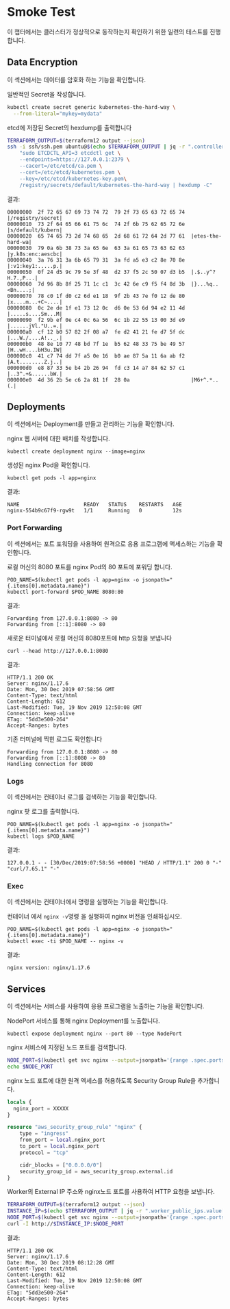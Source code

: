 # Smoke Test

이 챕터에서는 클러스터가 정상적으로 동작하는지 확인하기 위한 일련의 테스트를 진행합니다.

## Data Encryption

이 섹션에서는 데이터를 암호화 하는 기능을 확인합니다.

일반적인 Secret을 작성합니다.

```bash
kubectl create secret generic kubernetes-the-hard-way \
  --from-literal="mykey=mydata"
```

etcd에 저장된 Secret의 hexdump를 출력합니다

```bash
TERRAFORM_OUTPUT=$(terraform12 output --json)
ssh -i ssh/ssh.pem ubuntu@$(echo $TERRAFORM_OUTPUT | jq -r ".controller_public_ips.value[0]") \
    "sudo ETCDCTL_API=3 etcdctl get \
    --endpoints=https://127.0.0.1:2379 \
    --cacert=/etc/etcd/ca.pem \
    --cert=/etc/etcd/kubernetes.pem \
    --key=/etc/etcd/kubernetes-key.pem\
    /registry/secrets/default/kubernetes-the-hard-way | hexdump -C"
```

결과:

```
00000000  2f 72 65 67 69 73 74 72  79 2f 73 65 63 72 65 74  |/registry/secret|
00000010  73 2f 64 65 66 61 75 6c  74 2f 6b 75 62 65 72 6e  |s/default/kubern|
00000020  65 74 65 73 2d 74 68 65  2d 68 61 72 64 2d 77 61  |etes-the-hard-wa|
00000030  79 0a 6b 38 73 3a 65 6e  63 3a 61 65 73 63 62 63  |y.k8s:enc:aescbc|
00000040  3a 76 31 3a 6b 65 79 31  3a fd a5 e3 c2 8e 70 8e  |:v1:key1:.....p.|
00000050  0f 24 d5 9c 79 5e 3f 48  d2 37 f5 2c 50 07 d3 b5  |.$..y^?H.7.,P...|
00000060  7d 96 8b 8f 25 71 1c c1  3c 42 6e c9 f5 f4 8d 3b  |}...%q..<Bn....;|
00000070  78 c0 1f d0 c2 6d e1 18  9f 2b 43 7e f0 12 de 80  |x....m...+C~....|
00000080  0c 2e de 1f e1 73 12 0c  d6 0e 53 6d 94 e2 11 4d  |.....s....Sm...M|
00000090  f2 9b ef 0e c4 0c 6a 56  6c 1b 22 55 13 00 3d e9  |......jVl."U..=.|
000000a0  cf 12 b0 57 82 2f 08 a7  fe d2 41 21 fe d7 5f dc  |...W./....A!.._.|
000000b0  48 8e 10 77 48 bd 7f 1e  b5 62 48 33 75 be 49 57  |H..wH....bH3u.IW|
000000c0  41 c7 74 dd 7f a5 0e 16  b0 ae 87 5a 11 6a ab f2  |A.t........Z.j..|
000000d0  e8 87 33 5e b4 2b 26 94  fd c3 14 a7 84 62 57 c1  |..3^.+&......bW.|
000000e0  4d 36 2b 5e c6 2a 81 1f  28 0a                    |M6+^.*..(.|
```

## Deployments

이 섹션에서는 Deployment를 만들고 관리하는 기능을 확인합니다.

nginx 웹 서버에 대한 배치를 작성합니다.

```
kubectl create deployment nginx --image=nginx
```

생성된 nginx Pod을 확인합니다.

```
kubectl get pods -l app=nginx
```

결과:

```
NAME                     READY   STATUS    RESTARTS   AGE
nginx-554b9c67f9-rgw9t   1/1     Running   0          12s
```

### Port Forwarding

이 섹션에서는 포트 포워딩을 사용하여 원격으로 응용 프로그램에 액세스하는 기능을 확인합니다.

로컬 머신의 8080 포트를 nginx Pod의 80 포트에 포워딩 합니다.

```
POD_NAME=$(kubectl get pods -l app=nginx -o jsonpath="{.items[0].metadata.name}")
kubectl port-forward $POD_NAME 8080:80
```

결과:

```
Forwarding from 127.0.0.1:8080 -> 80
Forwarding from [::1]:8080 -> 80
```

새로운 터미널에서 로컬 머신의 8080포트에 http 요청을 보냅니다

```
curl --head http://127.0.0.1:8080
```

결과:

```
HTTP/1.1 200 OK
Server: nginx/1.17.6
Date: Mon, 30 Dec 2019 07:58:56 GMT
Content-Type: text/html
Content-Length: 612
Last-Modified: Tue, 19 Nov 2019 12:50:08 GMT
Connection: keep-alive
ETag: "5dd3e500-264"
Accept-Ranges: bytes
```

기존 터미널에 찍힌 로그도 확인합니다

```
Forwarding from 127.0.0.1:8080 -> 80
Forwarding from [::1]:8080 -> 80
Handling connection for 8080
```

### Logs

이 섹션에서는 컨테이너 로그를 검색하는 기능을 확인합니다.

nginx 팟 로그를 출력합니다.

```
POD_NAME=$(kubectl get pods -l app=nginx -o jsonpath="{.items[0].metadata.name}")
kubectl logs $POD_NAME
```

결과:

```
127.0.0.1 - - [30/Dec/2019:07:58:56 +0000] "HEAD / HTTP/1.1" 200 0 "-" "curl/7.65.1" "-"
```

### Exec

이 섹션에서는 컨테이너에서 명령을 실행하는 기능을 확인합니다.

컨테이너 에서 `nginx -v`명령 을 실행하여 nginx 버전을 인쇄하십시오.

```
POD_NAME=$(kubectl get pods -l app=nginx -o jsonpath="{.items[0].metadata.name}")
kubectl exec -ti $POD_NAME -- nginx -v
```

결과:

```
nginx version: nginx/1.17.6
```

## Services

이 섹션에서는 서비스를 사용하여 응용 프로그램을 노출하는 기능을 확인합니다.

NodePort 서비스를 통해 nginx Deployment를 노출합니다.

```
kubectl expose deployment nginx --port 80 --type NodePort
```

nginx 서비스에 지정된 노드 포트를 검색합니다.

```bash
NODE_PORT=$(kubectl get svc nginx --output=jsonpath='{range .spec.ports[0]}{.nodePort}')
echo $NODE_PORT
```

nginx 노드 포트에 대한 원격 엑세스를 허용하도록 Security Group Rule을 추가합니다.

```terraform
locals {
  nginx_port = XXXXX
}

resource "aws_security_group_rule" "nginx" {
    type = "ingress"
    from_port = local.nginx_port
    to_port = local.nginx_port
    protocol = "tcp"

    cidr_blocks = ["0.0.0.0/0"]
    security_group_id = aws_security_group.external.id
}
```

Worker의 External IP 주소와 nginx노드 포트를 사용하여 HTTP 요청을 보냅니다.

```bash
TERRAFORM_OUTPUT=$(terraform12 output --json)
INSTANCE_IP=$(echo $TERRAFORM_OUTPUT | jq -r ".worker_public_ips.value[0]")
NODE_PORT=$(kubectl get svc nginx --output=jsonpath='{range .spec.ports[0]}{.nodePort}')
curl -I http://$INSTANCE_IP:$NODE_PORT
```

결과:

```
HTTP/1.1 200 OK
Server: nginx/1.17.6
Date: Mon, 30 Dec 2019 08:12:28 GMT
Content-Type: text/html
Content-Length: 612
Last-Modified: Tue, 19 Nov 2019 12:50:08 GMT
Connection: keep-alive
ETag: "5dd3e500-264"
Accept-Ranges: bytes
```
